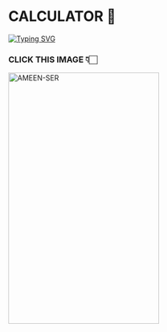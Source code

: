<p align="center"> 

  # CALCULATOR 👀
</p>

<a href="https://git.io/typing-svg"><img src="https://readme-typing-svg.demolab.com?font=elisa&size=55&pause=1000&color=Orange&center=true&width=910&height=100&lines=SIMPLE+CALCULATOR;MADE+BY+AMEEN" alt="Typing SVG" /></a>

### CLICK THIS IMAGE 👇🏻

  <a href="https://elfen00xx.github.io/CALCULATOR-/">
    <img alt=AMEEN-SER height="500" src="https://github.com/ELFEN00XX/CALCULATOR-/assets/144249230/75c63c25-1460-490b-88fd-460756061051" width="300">
   
</a> 

